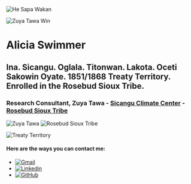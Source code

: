 ![He Sapa Wakan](https://i.redd.it/htadxz039eb41.jpg)

![Zuya Tawa Win](https://media.licdn.com/dms/image/v2/D5603AQHnpd6eci2mBw/profile-displayphoto-shrink_400_400/B56ZSCOUEdHoAk-/0/1737351578655?e=1755734400&v=beta&t=BgGRBnobliJSUNLeLR60vT9ypZj6NlZjTWX3-jT21Jo)
# Alicia Swimmer

## Ina. Sicangu. Oglala. Titonwan. Lakota. Oceti Sakowin Oyate. 1851/1868 Treaty Territory. Enrolled in the Rosebud Sioux Tribe. 

### Research Consultant, Zuya Tawa - [Sicangu Climate Center](sicangudata.org) - [Rosebud Sioux Tribe](https://www.rosebudsiouxtribe-nsn.gov/)

![Zuya Tawa](https://media.licdn.com/dms/image/v2/D560BAQEn1FvKiZ3-gQ/img-crop_100/B56ZX6S9OYGoAM-/0/1743661028932?e=1755734400&v=beta&t=h8KEIa9oBXr7mx3GCnKyUg9UuL0-AAigtn97qt3XbYA) ![Rosebud Sioux Tribe](https://static.wixstatic.com/media/ed1fef_3839d6384a064eb3ab6db71b78d84e64~mv2.png/v1/fill/w_100,h_100,al_c,q_95,usm_0.66_1.00_0.01,enc_avif,quality_auto/RST%20Innner_edited_edited.png)

![Treaty Territory](https://www.geowyo.com/uploads/8/4/7/8/84786270/fl-sioux-treaties_orig.png)

#### Here are the ways you can contact me:
- [![Gmail](https://img.icons8.com/?size=20&id=P7UIlhbpWzZm&format=png&color=000000)](mailto:aliciaswimmer@gmail.com)
- [![Linkedin](https://i.sstatic.net/gVE0j.png)](https://www.linkedin.com/in/aliciaswimmer/)
&nbsp;
- [![GitHub](https://img.icons8.com/?size=20&id=RHLuYrY4GjUv&format=png&color=000000)](https://zuyatawa.github.io/AliciaSwimmer.github.io/)



